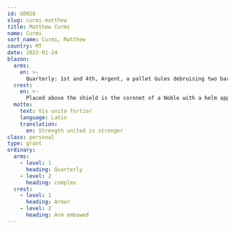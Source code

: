```yaml
---
id: G0028
slug: curmi-matthew
title: Matthew Curmi
name: Curmi
sort_name: Curmi, Matthew
country: MT
date: 2022-01-24
blazon:
  arms:
    en: >-
      Quarterly: 1st and 4th, Argent, a pallet Gules debruising two barrulets Or, between which in pale, six mullets of six points each of the Second (3,3) (CURMI); 2nd and 3rd, Azure, barry of three Argent, supporting a lion passant contourné, and in chief three mullets of six points and a sunface fesswise, all Or (MALLIA TABONE).
  crest:
    en: >-
      Placed above the shield is the coronet of a Noble with a helm appropriate to his rank, its mantling Gules doubled Or. Upon a wreath of the liveries, issuant from a marchional crest coronet, an arm in armour embowed with hand Proper holding a heart Gules.
  motto:
    text: Vis unita fortior
    language: Latin
    translation:
      en: Strength united is stronger
class: personal
type: grant
ordinary:
  arms:
    - level: 1
      heading: Quarterly
    - level: 2
      heading: complex
  crest:
    - level: 1
      heading: Armor
    - level: 2
      heading: Arm embowed
---
```

